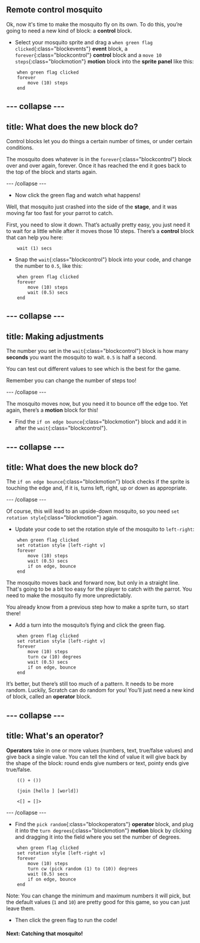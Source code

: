 ## Remote control mosquito

Ok, now it's time to make the mosquito fly on its own. To do this, you’re going to need a new kind of block: a **control** block. 

+ Select your mosquito sprite and drag a `when green flag clicked`{:class="blockevents"} **event** block, a `forever`{:class="blockcontrol"} **control** block and a `move 10 steps`{:class="blockmotion"} **motion** block into the **sprite panel** like this: 

```blocks
    when green flag clicked
    forever
        move (10) steps
    end
```

--- collapse ---
---
title: What does the new block do?
---

Control blocks let you do things a certain number of times, or under certain conditions.

The mosquito does whatever is in the `forever`{:class="blockcontrol"} block over and over again, forever. Once it has reached the end it goes back to the top of the block and starts again. 

--- /collapse ---

+ Now click the green flag and watch what happens!

Well, that mosquito just crashed into the side of the **stage**, and it was moving far too fast for your parrot to catch. 

First, you need to slow it down. That’s actually pretty easy, you just need it to wait for a little while after it moves those 10 steps. There’s a **control** block that can help you here: 

```blocks
    wait (1) secs
```

+ Snap the `wait`{:class="blockcontrol"} block into your code, and change the number to `0.5`, like this:


```blocks
    when green flag clicked
    forever
        move (10) steps
        wait (0.5) secs
    end
```


--- collapse ---
---
title: Making adjustments
---

The number you set in the `wait`{:class="blockcontrol"} block is how many **seconds** you want the mosquito to wait. `0.5` is half a second. 

You can test out different values to see which is the best for the game. 

Remember you can change the number of steps too! 

--- /collapse ---

The mosquito moves now, but you need it to bounce off the edge too. Yet again, there’s a **motion** block for this! 

+ Find the `if on edge bounce`{:class="blockmotion"} block and add it in after the `wait`{:class="blockcontrol"}.

--- collapse ---
---
title: What does the new block do?
---

The `if on edge bounce`{:class="blockmotion"} block checks if the sprite is touching the edge and, if it is, turns left, right, up or down as appropriate. 

--- /collapse ---

Of course, this will lead to an upside-down mosquito, so you need `set rotation style`{:class="blockmotion"} again. 

+ Update your code to set the rotation style of the mosquito to `left-right`:

```blocks
    when green flag clicked
    set rotation style [left-right v]
    forever
        move (10) steps
        wait (0.5) secs
        if on edge, bounce
    end
```

The mosquito moves back and forward now, but only in a straight line. That's going to be a bit too easy for the player to catch with the parrot. You need to make the mosquito fly more unpredictably.

You already know from a previous step how to make a sprite turn, so start there! 

+ Add a turn into the mosquito’s flying and click the green flag. 

```blocks
    when green flag clicked
    set rotation style [left-right v]
    forever
        move (10) steps
        turn cw (10) degrees
        wait (0.5) secs
        if on edge, bounce
    end
```

It’s better, but there’s still too much of a pattern. It needs to be more random. Luckily, Scratch can do random for you! You’ll just need a new kind of block, called an **operator** block.

--- collapse ---
---
title: What's an operator?
---

**Operators** take in one or more values (numbers, text, true/false values) and give back a single value. You can tell the kind of value it will give back by the shape of the block: round ends give numbers or text, pointy ends give true/false. 

```blocks
    (() + ())

    (join [hello ] [world])

    <[] = []>
```

--- /collapse ---

+ Find the `pick random`{:class="blockoperators"} **operator** block, and plug it into the `turn degrees`{:class="blockmotion"} **motion** block by clicking and dragging it into the field where you set the number of degrees. 

```blocks
    when green flag clicked
    set rotation style [left-right v]
    forever 
        move (10) steps
        turn cw (pick random (1) to (10)) degrees
        wait (0.5) secs
        if on edge, bounce
    end
```

Note: You can change the minimum and maximum numbers it will pick, but the default values (`1` and `10`) are pretty good for this game, so you can just leave them.

+ Then click the green flag to run the code!
 
#### Next: Catching that mosquito!

